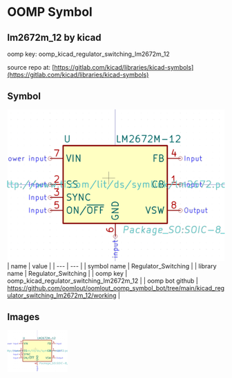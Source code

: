 # OOMP Symbol  
## lm2672m_12  by kicad  
  
oomp key: oomp_kicad_regulator_switching_lm2672m_12  
  
source repo at: [https://gitlab.com/kicad/libraries/kicad-symbols](https://gitlab.com/kicad/libraries/kicad-symbols)  
## Symbol  
  
[![working.png](working_600.png)](working.png)  
| name | value | 
| --- | --- | 
| symbol name | Regulator_Switching | 
| library name | Regulator_Switching | 
| oomp key | oomp_kicad_regulator_switching_lm2672m_12 | 
| oomp bot github | https://github.com/oomlout/oomlout_oomp_symbol_bot/tree/main/kicad_regulator_switching_lm2672m_12/working | 
## Images  
  
[![working.png](working_140.png)](working.png)  
